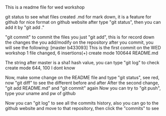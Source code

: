 This is a readme file for wed workshop

git status to see what files created
.md for mark down, it is a feature for github for nice format on github website
after type "git status", then you can add it by "git add ."

"git commit" to commit the files you just "git add", this is for record down the changes the you add/modify on the repository 
after you commit, you will see the following:
    [master b433093] This is the first commit on the WED workshop
     1 file changed, 6 insertions(+)
     create mode 100644 README.md

The string after master is a sha1 hash value, you can type "git log" to check
create mode 644, 100 I dont know

Now, make some change on the README file and type "git status", see red, now
"git diff" to see the different before and after
After the second change, "git add README.md" and "git commit" again
Now you can try to "git push", type your uname and pw of github

Now you can "git log" to see all the commits history, also you can go to the
github website and move to that repository, then click the "commits" to see
